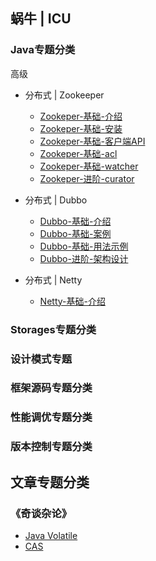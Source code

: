 ## 蜗牛 | ICU

### Java专题分类
高级
- 分布式 | Zookeeper
    - [Zookeper-基础-介绍](./java/senior/distributed/zookeeper/basic/introduction.md)
    - [Zookeper-基础-安装](./java/senior/distributed/zookeeper/basic/installation.md)
    - [Zookeper-基础-客户端API](./java/senior/distributed/zookeeper/basic/client-api.md)
    - [Zookeper-基础-acl](./java/senior/distributed/zookeeper/basic/acl.md)
    - [Zookeper-基础-watcher](./java/senior/distributed/zookeeper/basic/watcher.md)
    - [Zookeper-进阶-curator](./java/senior/distributed/zookeeper/advanced/curator.md)

- 分布式 | Dubbo
    - [Dubbo-基础-介绍](./java/senior/distributed/dubbo/basic/introduction.md)
    - [Dubbo-基础-案例](./java/senior/distributed/dubbo/basic/case.md)
    - [Dubbo-基础-用法示例](./java/senior/distributed/dubbo/basic/usageexample.md)
    - [Dubbo-进阶-架构设计](./java/senior/distributed/dubbo/advanced/architecturedesign.md)

- 分布式 | Netty
    -  [Netty-基础-介绍](./java/senior/distributed/netty/basic/introduction.md)


### Storages专题分类
### 设计模式专题
### 框架源码专题分类
### 性能调优专题分类
### 版本控制专题分类

## 文章专题分类

### 《奇谈杂论》
- [Java Volatile](./articleTopics/09-miscellaneous/01-javavolatile.md)
- [CAS](./articleTopics/09-miscellaneous/01-cas.md)
